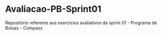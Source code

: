 # Avaliacao-PB-Sprint01
Repositório referente aos exercícios avaliativos da sprint 01 - Programa de Bolsas - Compass
